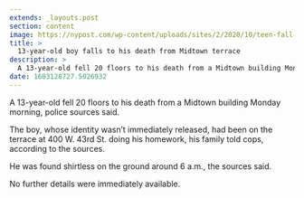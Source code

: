```yaml
--- 
extends: _layouts.post 
section: content 
image: https://nypost.com/wp-content/uploads/sites/2/2020/10/teen-fall-midtown.jpg?quality=90&strip=all&w=1200 
title: > 
  13-year-old boy falls to his death from Midtown terrace 
description: > 
  A 13-year-old fell 20 floors to his death from a Midtown building Monday morning, police sources said.The boy, whose identity wasn’t immediately released, had been on the terrace at 400 W. 43rd St. doing his homework, his family told cops, according to the sources.He was found shirtless on the ground around 6 a.m., the sources said.No further details were immediately available. 
date: 1603128727.5026932 
--- 
```

<div><p>A 13-year-old fell 20 floors to his death from a Midtown building Monday morning, police sources said.</p>
<p>The boy, whose identity wasn&#8217;t immediately released, had been on the terrace at 400 W. 43rd St. doing his homework, his family told cops, according to the sources.</p>
<p>He was found shirtless on the ground around 6 a.m., the sources said.</p>
<p>No further details were immediately available.</p>
			</div>